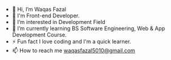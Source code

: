 - 👋 Hi, I’m Waqas Fazal
- 🤠 I'm Front-end Developer.
- 👀 I’m interested in Development Field
- 🌱 I’m currently learning BS Software Engineering, Web & App Development Course.
- ⚡ Fun fact I love coding and I'm a quick learner.
- 📫 How to reach me waqasfazal5010@gmail.com

<!---
waqasfazal/waqasfazal is a ✨ special ✨ repository because its `README.md` (this file) appears on your GitHub profile.
You can click the Preview link to take a look at your changes.
--->
